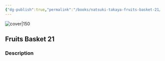 ```yaml
---
{"dg-publish":true,"permalink":"/books/natsuki-takaya-fruits-basket-21/","title":"\"Fruits Basket 21\"","tags":["manga","romance","Fantasy"]}
---
```




![cover|150](http://books.google.com/books/content?id=sBzqQgAACAAJ&printsec=frontcover&img=1&zoom=1&source=gbs_api)

## Fruits Basket 21

### Description


```
